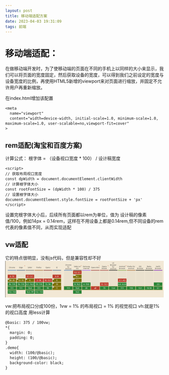 ```yaml
---
layout: post
title: 移动端适配方案
date: 2023-04-03 19:31:09
tags: 前端
---
```


# 移动端适配：

在做移动端开发时，为了使移动端的页面在不同的手机上以同样的大小来显示，我们可以将页面的宽度固定，然后获取设备的宽度，可以得到我们之前设定的宽度与设备宽度的比例，再使用HTML5新增的viewport来对页面进行缩放，并固定不允许用户再重新缩放。

在index.html增加该配置
```
<meta
  name="viewport"
  content="width=device-width, initial-scale=1.0, minimum-scale=1.0, maximum-scale=1.0, user-scalable=no,viewport-fit=cover"
>
```

## rem适配(淘宝和百度方案)
计算公式：
根字体 = （设备视口宽度 * 100） / 设计稿宽度
```
<script>
// 获取布局视口宽度
const dpWidth = document.documentElement.clientWidth
// 计算根字体大小
const rootFontSize = (dpWidth * 100) / 375
// 设置根字体大小
document.documentElement.style.fontSize = rootFontSize + 'px'
</script>
```
设置完根字体大小后，后续所有页面都以rem为单位，值为 设计稿的像素值/100，例如14px = 0.14rem，这样在不用设备上都是0.14rem,但不同设备的rem代表的像素值不同，从而实现适配

## vw适配
它的特点很明显，没有js代码，但是兼容性却不好
![App Screenshot](./mobile-adaption/caniuse.png)

vw:把布局视口分成100份，1vw = 1% 的布局视口 = 1% 的视觉视口
vh:就是1%的视口高度
用less计算
```
@basic: 375 / 100vw;
*{
  margin: 0;
  padding: 0;
}
.demo{
  width: (100/@basic);
  height: (100/@basic);
  background-color: black;
}
```